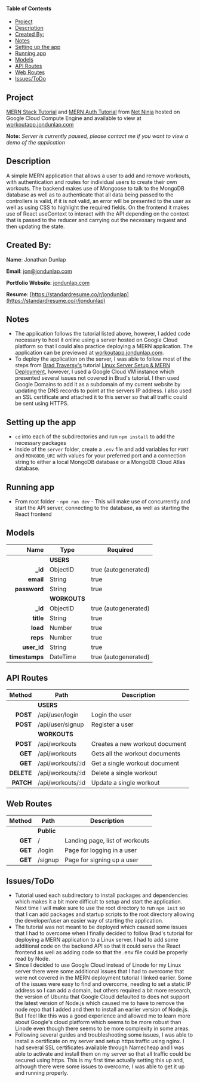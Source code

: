 #### Table of Contents

- [Project](#project)
- [Description](#description)
- [Created By:](#created-by)
- [Notes](#notes)
- [Setting up the app](#setting-up-the-app)
- [Running app](#running-app)
- [Models](#models)
- [API Routes](#api-routes)
- [Web Routes](#web-routes)
- [Issues/ToDo](#issuestodo)

## Project

[MERN Stack Tutorial](https://www.youtube.com/playlist?list=PL4cUxeGkcC9iJ_KkrkBZWZRHVwnzLIoUE) and [MERN Auth Tutorial](https://www.youtube.com/playlist?list=PL4cUxeGkcC9g8OhpOZxNdhXggFz2lOuCT) from [Net Ninja](https://www.youtube.com/c/TheNetNinja) hosted on Google Cloud Compute Engine and available to view at [workoutapp.jondunlap.com](https://workoutapp.jondunlap.com)

**Note:** _Server is currently paused, please contact me if you want to view a demo of the application_

## Description

A simple MERN application that allows a user to add and remove workouts, with authentication and routes for individual users to create their own workouts. The backend makes use of Mongoose to talk to the MongoDB database as well as to authenticate that all data being passed to the controllers is valid, if it is not valid, an error will be presented to the user as well as using CSS to highlight the required fields. On the frontend it makes use of React useContext to interact with the API depending on the context that is passed to the reducer and carrying out the necessary request and then updating the state.

## Created By:

**Name**: Jonathan Dunlap

**Email**: [jon@jondunlap.com](mailto:jon@jondunlap.com)

**Portfolio Website**: [jondunlap.com](https://jondunlap.com)

**Resume**: [https://standardresume.co/r/jondunlap](https://standardresume.co/r/jondunlap)

## Notes

- The application follows the tutorial listed above, however, I added code necessary to host it online using a server hosted on Google Cloud platform so that I could also practice deploying a MERN application. The application can be previewed at [workoutapp.jondunlap.com](https://workoutapp.jondunlap.com).
- To deploy the application on the server, I was able to follow most of the steps from [Brad Traversy's](https://www.youtube.com/c/TraversyMedia) tutorial [Linux Server Setup & MERN Deployment](https://www.youtube.com/watch?v=7aRjGIhwyQM), however, I used a Google Cloud VM instance which presented several issues not covered in Brad's tutorial. I then used Google Domains to add it as a subdomain of my current website by updating the DNS records to point at the servers IP address. I also used an SSL certificate and attached it to this server so that all traffic could be sent using HTTPS.

## Setting up the app

- `cd` into each of the subdirectories and run `npm install` to add the necessary packages
- Inside of the `server` folder, create a `.env` file and add variables for `PORT` and `MONGODB_URI` with values for your preferred port and a connection string to either a local MongoDB database or a MongoDB Cloud Atlas database.

## Running app

- From root folder - `npm run dev` - This will make use of concurrently and start the API server, connecting to the database, as well as starting the React frontend

## Models

|           Name | Type         | Required             |
| -------------: | ------------ | -------------------- |
|                | **USERS**    |                      |
|       **\_id** | ObjectID     | true (autogenerated) |
|      **email** | String       | true                 |
|   **password** | String       | true                 |
|                | **WORKOUTS** |                      |
|       **\_id** | ObjectID     | true (autogenerated) |
|      **title** | String       | true                 |
|       **load** | Number       | true                 |
|       **reps** | Number       | true                 |
|    **user_id** | String       | true                 |
| **timestamps** | DateTime     | true (autogenerated) |

## API Routes

|     Method | Path              | Description                    |
| ---------: | ----------------- | ------------------------------ |
|            | **USERS**         |                                |
|   **POST** | /api/user/login   | Login the user                 |
|   **POST** | /api/user/signup  | Register a user                |
|            | **WORKOUTS**      |                                |
|   **POST** | /api/workouts     | Creates a new workout document |
|    **GET** | /api/workouts     | Gets all the workout documents |
|    **GET** | /api/workouts/:id | Get a single workout document  |
| **DELETE** | /api/workouts/:id | Delete a single workout        |
|  **PATCH** | /api/workouts/:id | Update a single workout        |

## Web Routes

|  Method | Path       | Description                    |
| ------: | ---------- | ------------------------------ |
|         | **Public** |                                |
| **GET** | /          | Landing page, list of workouts |
| **GET** | /login     | Page for logging in a user     |
| **GET** | /signup    | Page for signing up a user     |

## Issues/ToDo

- Tutorial used each subdirectory to install packages and dependencies which makes it a bit more difficult to setup and start the application. Next time I will make sure to use the root directory to run `npm init` so that I can add packages and startup scripts to the root directory allowing the developer/user an easier way of starting the application.
- The tutorial was not meant to be deployed which caused some issues that I had to overcome when I finally decided to follow Brad's tutorial for deploying a MERN application to a Linux server. I had to add some additional code on the backend API so that it could serve the React frontend as well as adding code so that the .env file could be properly read by Node.
- Since I decided to use Google Cloud instead of Linode for my Linux server there were some additional issues that I had to overcome that were not covered in the MERN deployment tutorial I linked earlier. Some of the issues were easy to find and overcome, needing to set a static IP address so I can add a domain, but others required a bit more research, the version of Ubuntu that Google Cloud defaulted to does not support the latest version of Node.js which caused me to have to remove the node repo that I added and then to install an earlier version of Node.js. But I feel like this was a good experience and allowed me to learn more about Google's cloud platform which seems to be more robust than Linode even though there seems to be more complexity in some areas.
- Following several guides and troubleshooting some issues, I was able to install a certificate on my server and setup https traffic using nginx. I had several SSL certificates available through Namecheap and I was able to activate and install them on my server so that all traffic could be secured using https. This is my first time actually setting this up and, although there were some issues to overcome, I was able to get it up and running properly.

